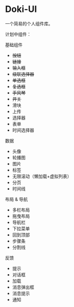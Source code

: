 # Doki-UI
 一个简易的个人组件库。

计划中组件：

基础组件

- ~~按钮~~
- ~~链接~~
- ~~输入框~~
- ~~级联选择器~~
- ~~单选框~~
- ~~复选框~~
- ~~手风琴~~
- ~~开关~~
- 滑块
- 上传
- 选择器
- 表单
- 时间选择器

数据

- 头像
- 轮播图
- 图片
- 标签
- 无限滚动（懒加载+虚拟列表）
- 分页
- 时间线

布局 & 导航

- 多栏布局
- 拖曳布局
- 导航栏
- 下拉菜单
- 回到顶部
- 步骤条
- 分割线

反馈

- 提示
- 对话框
- 加载
- 消息弹出框
- 消息提示
- 通知
